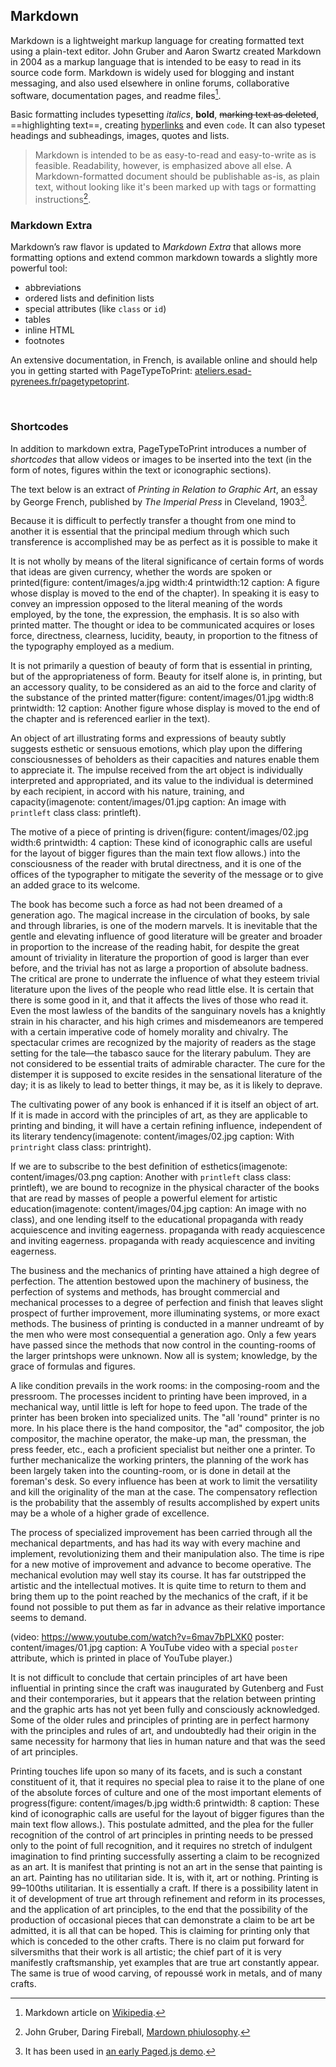 ## Markdown

Markdown is a lightweight markup language for creating formatted text using a plain-text editor. John Gruber and Aaron Swartz created Markdown in 2004 as a markup language that is intended to be easy to read in its source code form. Markdown is widely used for blogging and instant messaging, and also used elsewhere in online forums, collaborative software, documentation pages, and readme files[^wp].

[^wp]: Markdown article on [Wikipedia](https://en.wikipedia.org/wiki/Markdown).

Basic formatting includes typesetting _italics_, **bold**, ~~marking text as deleted~~, ==highlighting text==, creating [hyperlinks](http://wikipedia.org) and even `code`. It can also typeset headings and subheadings, images, quotes and lists.

> Markdown is intended to be as easy-to-read and easy-to-write as is feasible. Readability, however, is emphasized above all else. A Markdown-formatted document should be publishable as-is, as plain text, without looking like it's been marked up with tags or formatting instructions[^gruber].

[^gruber]: John Gruber, Daring Fireball, [Mardown phiulosophy](https://daringfireball.net/projects/markdown/syntax#philosophy).

### Markdown Extra

Markdown’s raw flavor is updated to _Markdown Extra_ that allows more formatting options and extend common markdown towards a slightly more powerful tool:

- abbreviations
- ordered lists and definition lists
- special attributes (like `class` or `id`)
- tables
- inline HTML
- footnotes

An extensive documentation, in French, is available online and should help you in getting started with PageTypeToPrint: [ateliers.esad-pyrenees.fr/pagetypetoprint](https://ateliers.esad-pyrenees.fr/pagetypetoprint/).

<br class="breakpage">

### Shortcodes

In addition to markdown extra, PageTypeToPrint introduces a number of _shortcodes_ that allow videos or images to be inserted into the text (in the form of notes, figures within the text or iconographic sections).

The text below is an extract of _Printing in Relation to Graphic Art_, an essay by George French, published by _The Imperial Press_ in Cleveland, 1903[^unenote].

[^unenote]: It has been used in [an early Paged.js demo](https://gitlab.coko.foundation/pagedjs/samples/printinginrelationtographicart/-/tree/master).

Because it is difficult to perfectly transfer a thought from one mind to another it is essential that the principal medium through which such transference is accomplished may be as perfect as it is possible to make it

It is not wholly by means of the literal significance of certain forms of words that ideas are given currency, whether the words are spoken or printed(figure: content/images/a.jpg width:4 printwidth:12 caption: A figure whose display is moved to the end of the chapter). In speaking it is easy to convey an impression opposed to the literal meaning of the words employed, by the tone, the expression, the emphasis. It is so also with printed matter. The thought or idea to be communicated acquires or loses force, directness, clearness, lucidity, beauty, in proportion to the fitness of the typography employed as a medium.

It is not primarily a question of beauty of form that is essential in printing, but of the appropriateness of form. Beauty for itself alone is, in printing, but an accessory quality, to be considered as an aid to the force and clarity of the substance of the printed matter(figure: content/images/01.jpg width:8 printwidth: 12 caption: Another figure whose display is moved to the end of the chapter and is referenced earlier in the text).

An object of art illustrating forms and expressions of beauty subtly suggests esthetic or sensuous emotions, which play upon the differing consciousnesses of beholders as their capacities and natures enable them to appreciate it. The impulse received from the art object is individually interpreted and appropriated, and its value to the individual is determined by each recipient, in accord with his nature, training, and capacity(imagenote: content/images/01.jpg caption: An image with `printleft` class class: printleft). 

The motive of a piece of printing is driven(figure: content/images/02.jpg width:6 printwidth: 4 caption: These kind of iconographic calls are useful for the layout of bigger figures than the main text flow allows.) into the consciousness of the reader with brutal directness, and it is one of the offices of the typographer to mitigate the severity of the message or to give an added grace to its welcome.

The book has become such a force as had not been dreamed of a generation ago. The magical increase in the circulation of books, by sale and through libraries, is one of the modern marvels. It is inevitable that the gentle and elevating influence of good literature will be greater and broader in proportion to the increase of the reading habit, for despite the great amount of triviality in literature the proportion of good is larger than ever before, and the trivial has not as large a proportion of absolute badness. The critical are prone to underrate the influence of what they esteem trivial literature upon the lives of the people who read little else. It is certain that there is some good in it, and that it affects the lives of those who read it. Even the most lawless of the bandits of the sanguinary novels has a knightly strain in his character, and his high crimes and misdemeanors are tempered with a certain imperative code of homely morality and chivalry. The spectacular crimes are recognized by the majority of readers as the stage setting for the tale—the tabasco sauce for the literary pabulum. They are not considered to be essential traits of admirable character. The cure for the distemper it is supposed to excite resides in the sensational literature of the day; it is as likely to lead to better things, it may be, as it is likely to deprave.

The cultivating power of any book is enhanced if it is itself an object of art. If it is made in accord with the principles of art, as they are applicable to printing and binding, it will have a certain refining influence, independent of its literary tendency(imagenote: content/images/02.jpg caption: With `printright` class class: printright).

If we are to subscribe to the best definition of esthetics(imagenote: content/images/03.png caption: Another with `printleft` class class: printleft), we are bound to recognize in the physical character of the books that are read by masses of people a powerful element for artistic education(imagenote: content/images/04.jpg caption: An image with no class), and one lending itself to the educational propaganda with ready acquiescence and inviting eagerness. propaganda with ready acquiescence and inviting eagerness. propaganda with ready acquiescence and inviting eagerness.

The business and the mechanics of printing have attained a high degree of perfection. The attention bestowed upon the machinery of business, the perfection of systems and methods, has brought commercial and mechanical processes to a degree of perfection and finish that leaves slight prospect of further improvement, more illuminating systems, or more exact methods. The business of printing is conducted in a manner undreamt of by the men who were most consequential a generation ago. Only a few years have passed since the methods that now control in the counting-rooms of the larger printshops were unknown. Now all is system; knowledge, by the grace of formulas and figures.

A like condition prevails in the work rooms: in the composing-room and the pressroom. The processes incident to printing have been improved, in a mechanical way, until little is left for hope to feed upon. The trade of the printer has been broken into specialized units. The "all 'round" printer is no more. In his place there is the hand compositor, the "ad" compositor, the job compositor, the machine operator, the make-up man, the pressman, the press feeder, etc., each a proficient specialist but neither one a printer. To further mechanicalize the working printers, the planning of the work has been largely taken into the counting-room, or is done in detail at the foreman's desk. So every influence has been at work to limit the versatility and kill the originality of the man at the case. The compensatory reflection is the probability that the assembly of results accomplished by expert units may be a whole of a higher grade of excellence.

The process of specialized improvement has been carried through all the mechanical departments, and has had its way with every machine and implement, revolutionizing them and their manipulation also. The time is ripe for a new motive of improvement and advance to become operative. The mechanical evolution may well stay its course. It has far outstripped the artistic and the intellectual motives. It is quite time to return to them and bring them up to the point reached by the mechanics of the craft, if it be found not possible to put them as far in advance as their relative importance seems to demand.

(video: https://www.youtube.com/watch?v=6mav7bPLXK0 poster: content/images/01.jpg caption: A YouTube video with a special `poster` attribute, which is printed in place of YouTube player.)

It is not difficult to conclude that certain principles of art have been influential in printing since the craft was inaugurated by Gutenberg and Fust and their contemporaries, but it appears that the relation between printing and the graphic arts has not yet been fully and consciously acknowledged. Some of the older rules and principles of printing are in perfect harmony with the principles and rules of art, and undoubtedly had their origin in the same necessity for harmony that lies in human nature and that was the seed of art principles.

Printing touches life upon so many of its facets, and is such a constant constituent of it, that it requires no special plea to raise it to the plane of one of the absolute forces of culture and one of the most important elements of progress(figure: content/images/b.jpg width:6 printwidth: 8 caption: These kind of iconographic calls are useful for the layout of bigger figures than the main text flow allows.). This postulate admitted, and the plea for the fuller recognition of the control of art principles in printing needs to be pressed only to the point of full recognition, and it requires no stretch of indulgent imagination to find printing successfully asserting a claim to be recognized as an art. It is manifest that printing is not an art in the sense that painting is an art. Painting has no utilitarian side. It is, with it, art or nothing. Printing is 99–100ths utilitarian. It is essentially a craft. If there is a possibility latent in it of development of true art through refinement and reform in its processes, and the application of art principles, to the end that the possibility of the production of occasional pieces that can demonstrate a claim to be art be admitted, it is all that can be hoped. This is claiming for printing only that which is conceded to the other crafts. There is no claim put forward for silversmiths that their work is all artistic; the chief part of it is very manifestly craftsmanship, yet examples that are true art constantly appear. The same is true of wood carving, of repoussé work in metals, and of many crafts. 
